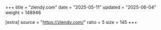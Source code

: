 +++
title = "zlendy.com"
date = "2025-05-11"
updated = "2025-06-04"
weight = 148946

[extra]
source = "https://zlendy.com/"
ratio = 5
size = 145
+++
